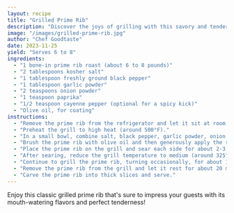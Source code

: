 ```yaml
---
layout: recipe
title: "Grilled Prime Rib"
description: "Discover the joys of grilling with this savory and tender Grilled Prime Rib recipe. Perfect for a weekend feast or a special occasion, this recipe brings out the rich flavors of prime rib with a delightful charred exterior."
image: "/images/grilled-prime-rib.jpg"
author: "Chef Goodtaste"
date: 2023-11-25
yield: "Serves 6 to 8"
ingredients:
  - "1 bone-in prime rib roast (about 6 to 8 pounds)"
  - "2 tablespoons kosher salt"
  - "1 tablespoon freshly ground black pepper"
  - "1 tablespoon garlic powder"
  - "2 teaspoons onion powder"
  - "1 teaspoon paprika"
  - "1/2 teaspoon cayenne pepper (optional for a spicy kick)"
  - "Olive oil, for coating"
instructions:
  - "Remove the prime rib from the refrigerator and let it sit at room temperature for about 2 hours before grilling."
  - "Preheat the grill to high heat (around 500°F)."
  - "In a small bowl, combine salt, black pepper, garlic powder, onion powder, paprika, and cayenne pepper to create the rub."
  - "Brush the prime rib with olive oil and then generously apply the rub over the entire surface of the meat."
  - "Place the prime rib on the grill and sear each side for about 2-3 minutes to form a crust."
  - "After searing, reduce the grill temperature to medium (around 325°F to 350°F)."
  - "Continue to grill the prime rib, turning occasionally, for about 1.5 to 2 hours, or until the internal temperature reaches 130°F for medium-rare."
  - "Remove the prime rib from the grill and let it rest for about 20 minutes before carving. This allows the juices to redistribute throughout the meat."
  - "Carve the prime rib into thick slices and serve."
---
```


Enjoy this classic grilled prime rib that's sure to impress your guests with its mouth-watering flavors and perfect tenderness!

